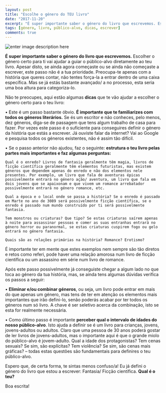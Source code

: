 ```yaml
---
layout: post
title: "Escolhe o género do TEU livro"
date: "2017-11-20"
excerpt: "É super importante saber o género do livro que escrevemos. Escolher o género certo para ti vai ajudar a guiar o público-alvo diretamente ao teu livro."
tags: [género, livro, público-alvo, dicas, escrever]
comments: true
---
```

![enter image description here](https://i.imgur.com/ohJuhDx.jpg)

**É super importante saber o género do livro que escrevemos.** Escolher o género certo para ti vai ajudar a guiar o público-alvo diretamente ao teu livro. Apesar disto, se ainda agora começaste ou se ainda não começaste a escrever, este passo não é a tua prioridade. Preocupa-te apenas com a história que queres contar, não tentes força-la a entrar dentro de uma caixa específica. Mas se já estás bastante avançado/ a no processo, esta seria uma boa altura para categoriza-lo.

Não te preocupes, aqui estão algumas **dicas** que te vão ajudar a escolher o género certo para o teu livro:

•	Este é um passo bastante óbvio. **É importante que te familiarizes com todos os géneros literários.** Se és um escritor e não conheces, pelo menos, dez géneros, diga-se de passagem que tens algum trabalho de casa para fazer. Por vezes este passo é o suficiente para conseguires definir o género da história que estás a escrever. Já ouviste falar da internet? Vai ao Google e pesquisa todos os géneros existentes, não é assim tão difícil.

•	Se o passo anterior não ajudou, faz o seguinte: **estrutura o teu livro pelas partes mais importantes e faz algumas perguntas:**

	Qual é o enredo? Livros de fantasia geralmente têm magia, livros de ficção científica geralmente têm elementos futuristas, mas existem géneros que dependem apenas do enredo e não dos elementos nele presentes. Por exemplo, um livro que fala de aventuras épicas possivelmente entrará no género ação/ aventura, um livro que fala em dois jovens que se apaixonam e que vivem um romance arrebatador possivelmente entrará no género romance, etc.
	
	Qual a época e o local onde se passa a história? Se o enredo é passado em Marte no ano de 3089 será possivelmente ficção científica, se o enredo é passado num mundo construído por ti será possivelmente fantasia.
	
	Tem monstros ou criaturas? Que tipo? Se estas criaturas saírem apenas à noite para assassinar pessoas e comer as suas entranhas entrará no género horror ou paranormal, se estas criaturas cuspirem fogo ou gelo entrará no género fantasia. 
	
	Quais são as relações primárias na história? Romance? Erotismo?

É importante ter em mente que estes exemplos nem sempre são tão diretos e retos como referi, pode haver uma relação amorosa num livro de ficção científica ou um assassino em série num livro de romance. 

Após este passo possivelmente já conseguiste chegar a algum lado no que toca ao género da tua história, mas, se ainda tens algumas dúvidas verifica os passos a seguir:

•	**Eliminar e/ou combinar géneros**, ou seja, um livro pode entrar em mais do que apenas um género, mas tens de ter em atenção os elementos mais importantes que irão defini-lo, senão poderás acabar por ter todos os géneros num só livro. A chave é ser seletivo acerca da combinação, isto se esta for realmente necessária.

•	Como último passo é importante **perceber qual o intervalo de idades do nosso público-alvo**. Isto ajuda a definir se é um livro para crianças, jovens, jovens-adultos ou adultos. Claro que uma pessoa de 30 anos poderá gostar de ler livros de jovens-adultos, mas o importante aqui é que o grande miolo do público-alvo é jovem-adulto. Qual a idade dos protagonistas? Tem cenas sexuais? Se sim, são explícitas? Tem violência? Se sim, são cenas mais gráficas? – todas estas questões são fundamentais para definires o teu público-alvo.

Espero que, de certa forma, te sintas menos confuso/a! Eu já defini o género do livro que estou a escrever: Fantasia/ Ficção científica. **Qual é o teu?**

Boa escrita!
